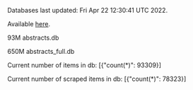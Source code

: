 Databases last updated: Fri Apr 22 12:30:41 UTC 2022. 

Available [here](https://github.com/cbeauhilton/ash-db/releases).


93M	abstracts.db

650M	abstracts_full.db

Current number of items in db:
[{"count(*)": 93309}]

Current number of scraped items in db:
[{"count(*)": 78323}]
